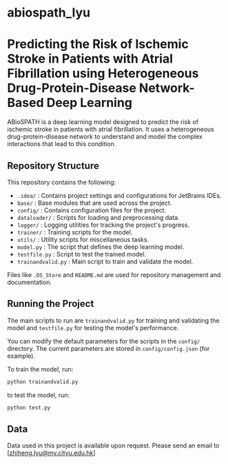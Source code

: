 # abiospath_lyu
# Predicting the Risk of Ischemic Stroke in Patients with Atrial Fibrillation using Heterogeneous Drug-Protein-Disease Network-Based Deep Learning

ABioSPATH is a deep learning model designed to predict the risk of ischemic stroke in patients with atrial fibrillation. It uses a heterogeneous drug-protein-disease network to understand and model the complex interactions that lead to this condition.

## Repository Structure

This repository contains the following:

- `.idea/` : Contains project settings and configurations for JetBrains IDEs.
- `base/` : Base modules that are used across the project.
- `config/` : Contains configuration files for the project.
- `dataloader/` : Scripts for loading and preprocessing data.
- `logger/` : Logging utilities for tracking the project's progress.
- `trainer/` : Training scripts for the model.
- `utils/` : Utility scripts for miscellaneous tasks.
- `model.py` : The script that defines the deep learning model.
- `testfile.py` : Script to test the trained model.
- `trainandvalid.py` : Main script to train and validate the model.

Files like `.DS_Store` and `README.md` are used for repository management and documentation.

## Running the Project

The main scripts to run are `trainandvalid.py` for training and validating the model and `testfile.py` for testing the model's performance.

You can modify the default parameters for the scripts in the `config/` directory. The current parameters are stored in `config/config.json` (for example).

To train the model, run:

```bash
python trainandvalid.py
```

to test the model, run:
```bash
python test.py
```



## Data
Data used in this project is available upon request. Please send an email to [zhiheng.lyu@my.cityu.edu.hk]

